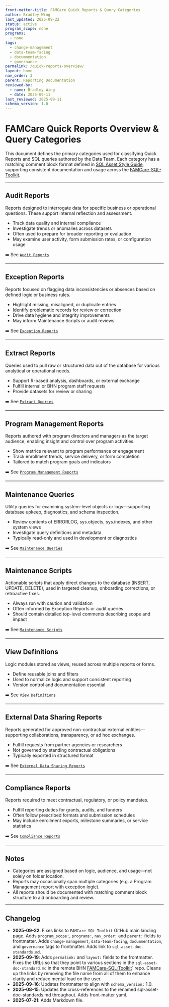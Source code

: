 ```yaml
---
front-matter-title: FAMCare Quick Reports & Query Categories  
author: Bradley Wing
last_updated: 2025-09-22 
status: active  
program_scope: none
programs:
  - none
tags:
  - change-management
  - data-team-facing
  - docummentation
  - governance
permalink: /quick-reports-overview/
layout: home
nav_order: 3
parent: Reporting Documentation
reviewed-by:
  - name: Bradley Wing
  - date: 2025-09-11
last_reviewed: 2025-09-11
schema_version: 1.0
---
```


# FAMCare Quick Reports Overview & Query Categories

This document defines the primary categories used for classifying Quick Reports and SQL queries authored by the Data Team. Each category has a matching comment block format defined in [SQL Asset Style Guide](https://github.com/Behavioral-Health-Network/FAMCare-SQL-Toolkit/blob/bf470e4ffc7111091c5274e73c26556e21809cbc/sql-asset-doc-standards.md), supporting consistent documentation and usage across the [FAMCare-SQL-Toolkit](https://github.com/Behavioral-Health-Network/FAMCare-SQL-Toolkit.git).

---

## Audit Reports

Reports designed to interrogate data for specific business or operational questions. These support internal reflection and assessment.

- Track data quality and internal compliance
- Investigate trends or anomalies across datasets
- Often used to prepare for broader reporting or evaluation
- May examine user activity, form submission rates, or configuration usage

➡️ See [`Audit Reports`](https://github.com/Behavioral-Health-Network/FAMCare-SQL-Toolkit/blob/main/sql-asset-doc-standards.md#audit-reports)

---

## Exception Reports

Reports focused on flagging data inconsistencies or absences based on defined logic or business rules.

- Highlight missing, misaligned, or duplicate entries
- Identify problematic records for review or correction
- Drive data hygiene and integrity improvements
- May inform Maintenance Scripts or audit reviews

➡️ See [`Exception Reports`](https://github.com/Behavioral-Health-Network/FAMCare-SQL-Toolkit/blob/main/sql-asset-doc-standards.md#exception-reports)

---

## Extract Reports

Queries used to pull raw or structured data out of the database for various analytical or operational needs.

- Support R-based analysis, dashboards, or external exchange
- Fulfill internal or BHN program staff requests
- Provide datasets for review or sharing

➡️ See [`Extract Queries`](https://github.com/Behavioral-Health-Network/FAMCare-SQL-Toolkit/blob/main/sql-asset-doc-standards.md#extract-queries)

---

## Program Management Reports

Reports authored with program directors and managers as the target audience, enabling insight and control over program activities.

- Show metrics relevant to program performance or engagement
- Track enrollment trends, service delivery, or form completion
- Tailored to match program goals and indicators

➡️ See [`Program Management Reports`](https://github.com/Behavioral-Health-Network/FAMCare-SQL-Toolkit/blob/main/sql-asset-doc-standards.md#program-management-reports)

---

## Maintenance Queries

Utility queries for examining system-level objects or logs—supporting database upkeep, diagnostics, and schema inspection.

- Review contents of ERRORLOG, sys.objects, sys.indexes, and other system views
- Investigate query definitions and metadata
- Typically read-only and used in development or diagnostics

➡️ See [`Maintenance Queries`](https://github.com/Behavioral-Health-Network/FAMCare-SQL-Toolkit/blob/main/sql-asset-doc-standards.md#maintenance-queries)

---

## Maintenance Scripts

Actionable scripts that apply direct changes to the database (INSERT, UPDATE, DELETE), used in targeted cleanup, onboarding corrections, or retroactive fixes.

- Always run with caution and validation
- Often informed by Exception Reports or audit queries
- Should contain detailed top-level comments describing scope and impact

➡️ See [`Maintenance Scripts`](https://github.com/Behavioral-Health-Network/FAMCare-SQL-Toolkit/blob/main/sql-asset-doc-standards.md#maintentance-scripts-eg-update-delete-insert)

---

## View Definitions

Logic modules stored as views, reused across multiple reports or forms.

- Define reusable joins and filters
- Used to normalize logic and support consistent reporting
- Version control and documentation essential

➡️ See [`View Definitions`](https://github.com/Behavioral-Health-Network/FAMCare-SQL-Toolkit/blob/main/sql-asset-doc-standards.md#view-definitions)

---

## External Data Sharing Reports

Reports generated for approved non-contractual external entities—supporting collaborations, transparency, or ad hoc exchanges.

- Fulfill requests from partner agencies or researchers
- Not governed by standing contractual obligations
- Typically exported in structured format

➡️ See [`External Data Sharing Reports`](https://github.com/Behavioral-Health-Network/FAMCare-SQL-Toolkit/blob/main/sql-asset-doc-standards.md#external-data-sharing-reports)

---

## Compliance Reports

Reports required to meet contractual, regulatory, or policy mandates.

- Fulfill reporting duties for grants, audits, and funders
- Often follow prescribed formats and submission schedules
- May include enrollment exports, milestone summaries, or service statistics

➡️ See [`Compliance Reports`](https://github.com/Behavioral-Health-Network/FAMCare-SQL-Toolkit/blob/main/sql-asset-doc-standards.md#compliance-reports)

---

## Notes

- Categories are assigned based on logic, audience, and usage—not solely on folder location.
- Reports may occasionally span multiple categories (e.g. a Program Management report with exception logic).
- All reports should be documented with matching comment block structure to aid onboarding and review.

---

## Changelog

- **2025-09-22**: Fixes links to `FAMCare-SQL-Toolkit` GitHub main landing page. Adds `program_scope:`, `programs:`, `nav_order:` and `parent:` fields to frontmatter. Adds `change-management`, `data-team-facing`, `docummentation`, and `governance` tags to frontmatter. Adds link to `sql-asset-doc-standards.md`.
- **2025-09-19**: Adds `permalink:` and `layout:` fields to the frontmatter. Fixes the URLs so that they point to various sections in the `sql-asset-doc-standard.md` in the remote BHN [FAMCare-SQL-Toolkit](https://github.com/Behavioral-Health-Network/FAMCare-SQL-Toolkit.git)` repo. Cleans up the links by removing the file name from all of them to enhance clarity and reduce mental load on the user.
- **2025-09-16**: Updates frontmatter to align with `schema_version:` 1.0.
- **2025-08-15**: Updates the cross-references to the renamed sql-asset-doc-standards.md throughout. Adds front-matter yaml.
- **2025-07-21**: Adds Markdown file.
